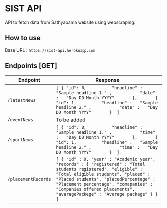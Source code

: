 # SIST API
API to fetch data from Sathyabama website using webscraping.

## How to use

Base URL : `https://sist-api.herokuapp.com`

## Endpoints [GET]

| Endpoint    | Response                                                                                                                                                                                                                         |
|-------------|----------------------------------------------------------------------------------------------------------------------------------------------------------------------------------------------------------------------------------|
| `/latestNews` |  `[ { "id": 0,          "headline" :   "Sample headline 1." ,           "date" :   "Day DD Month YYYY"       },       { "id": 1,          "headline" :   "Sample headline 2." ,           "date" :   "Day DD Month YYYY"       }  ]` |
|      `/eventNews`       |    To be added                                                                                                                                                                                                                              |
|      `/sportNews`       |      `[ { "id": 0,          "headline" :   "Sample headline 1." ,           "time" :   "Day DD Month YYYY"       },       { "id": 1,          "headline" :   "Sample headline 2." ,           "time" :   "Day DD Month YYYY"       }  ]`                                                                                                                                                                                                                            |
|      `/placementRecords`       |            `[ { "id" : 0, "year" : "Academic year", "records" : { "registered" : "Total students registered", "eligible" : "Total eligible students", "placed" : "Placed students", "placedPercentage" : "Placement percentage", "comapanies" : "Companies offered placements", "avaragePackege" : "Average package" } } ] `                                                                                                                                                                                                                       |


